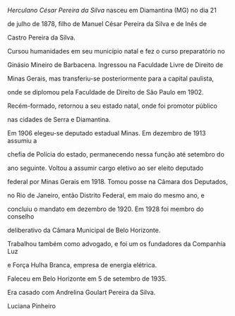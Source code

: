 

*Herculano César Pereira da Silva* nasceu em Diamantina (MG) no dia 21

de julho de 1878, filho de Manuel César Pereira da Silva e de Inês de

Castro Pereira da Silva.



Cursou humanidades em seu município natal e fez o curso preparatório no

Ginásio Mineiro de Barbacena. Ingressou na Faculdade Livre de Direito de

Minas Gerais, mas transferiu-se posteriormente para a capital paulista,

onde se diplomou pela Faculdade de Direito de São Paulo em 1902.

Recém-formado, retornou a seu estado natal, onde foi promotor público

nas cidades de Serra e Diamantina.



Em 1906 elegeu-se deputado estadual Minas. Em dezembro de 1913 assumiu a

chefia de Polícia do estado, permanecendo nessa função até setembro do

ano seguinte. Voltou a assumir cargo eletivo ao ser eleito deputado

federal por Minas Gerais em 1918. Tomou posse na Câmara dos Deputados,

no Rio de Janeiro, então Distrito Federal, em maio do mesmo ano, e

concluiu o mandato em dezembro de 1920. Em 1928 foi membro do conselho

deliberativo da Câmara Municipal de Belo Horizonte.



Trabalhou também como advogado, e foi um os fundadores da Companhia Luz

e Força Hulha Branca, empresa de energia elétrica.



Faleceu em Belo Horizonte em 5 de setembro de 1935.



Era casado com Andrelina Goulart Pereira da Silva.



Luciana Pinheiro



